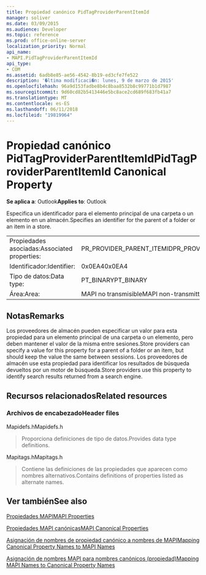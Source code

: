 ```yaml
---
title: Propiedad canónico PidTagProviderParentItemId
manager: soliver
ms.date: 03/09/2015
ms.audience: Developer
ms.topic: reference
ms.prod: office-online-server
localization_priority: Normal
api_name:
- MAPI.PidTagProviderParentItemId
api_type:
- COM
ms.assetid: 6adb8e85-ae56-4542-8b19-ed3cfe7fe522
description: '�ltima modificaci�n: lunes, 9 de marzo de 2015'
ms.openlocfilehash: 96a9d153fadbe8b4c8baa8532b8c99771b1d7987
ms.sourcegitcommit: 9d60cd82b5413446e5bc8ace2cd689f683fb41a7
ms.translationtype: MT
ms.contentlocale: es-ES
ms.lasthandoff: 06/11/2018
ms.locfileid: "19819964"
---
```

# <a name="pidtagproviderparentitemid-canonical-property"></a><span data-ttu-id="1c3a5-103">Propiedad canónico PidTagProviderParentItemId</span><span class="sxs-lookup"><span data-stu-id="1c3a5-103">PidTagProviderParentItemId Canonical Property</span></span>

  
  
<span data-ttu-id="1c3a5-104">**Se aplica a**: Outlook</span><span class="sxs-lookup"><span data-stu-id="1c3a5-104">**Applies to**: Outlook</span></span> 
  
<span data-ttu-id="1c3a5-105">Especifica un identificador para el elemento principal de una carpeta o un elemento en un almacén.</span><span class="sxs-lookup"><span data-stu-id="1c3a5-105">Specifies an identifier for the parent of a folder or an item in a store.</span></span>
  
|||
|:-----|:-----|
|<span data-ttu-id="1c3a5-106">Propiedades asociadas:</span><span class="sxs-lookup"><span data-stu-id="1c3a5-106">Associated properties:</span></span>  <br/> |<span data-ttu-id="1c3a5-107">PR_PROVIDER_PARENT_ITEMID</span><span class="sxs-lookup"><span data-stu-id="1c3a5-107">PR_PROVIDER_PARENT_ITEMID</span></span>  <br/> |
|<span data-ttu-id="1c3a5-108">Identificador:</span><span class="sxs-lookup"><span data-stu-id="1c3a5-108">Identifier:</span></span>  <br/> |<span data-ttu-id="1c3a5-109">0x0EA4</span><span class="sxs-lookup"><span data-stu-id="1c3a5-109">0x0EA4</span></span>  <br/> |
|<span data-ttu-id="1c3a5-110">Tipo de datos:</span><span class="sxs-lookup"><span data-stu-id="1c3a5-110">Data type:</span></span>  <br/> |<span data-ttu-id="1c3a5-111">PT_BINARY</span><span class="sxs-lookup"><span data-stu-id="1c3a5-111">PT_BINARY</span></span>  <br/> |
|<span data-ttu-id="1c3a5-112">Área:</span><span class="sxs-lookup"><span data-stu-id="1c3a5-112">Area:</span></span>  <br/> |<span data-ttu-id="1c3a5-113">MAPI no transmisible</span><span class="sxs-lookup"><span data-stu-id="1c3a5-113">MAPI non-transmittable</span></span>  <br/> |
   
## <a name="remarks"></a><span data-ttu-id="1c3a5-114">Notas</span><span class="sxs-lookup"><span data-stu-id="1c3a5-114">Remarks</span></span>

<span data-ttu-id="1c3a5-115">Los proveedores de almacén pueden especificar un valor para esta propiedad para un elemento principal de una carpeta o un elemento, pero deben mantener el valor de la misma entre sesiones.</span><span class="sxs-lookup"><span data-stu-id="1c3a5-115">Store providers can specify a value for this property for a parent of a folder or an item, but should keep the value the same between sessions.</span></span> <span data-ttu-id="1c3a5-116">Los proveedores de almacén use esta propiedad para identificar los resultados de búsqueda devueltos por un motor de búsqueda.</span><span class="sxs-lookup"><span data-stu-id="1c3a5-116">Store providers use this property to identify search results returned from a search engine.</span></span>
  
## <a name="related-resources"></a><span data-ttu-id="1c3a5-117">Recursos relacionados</span><span class="sxs-lookup"><span data-stu-id="1c3a5-117">Related resources</span></span>

### <a name="header-files"></a><span data-ttu-id="1c3a5-118">Archivos de encabezado</span><span class="sxs-lookup"><span data-stu-id="1c3a5-118">Header files</span></span>

<span data-ttu-id="1c3a5-119">Mapidefs.h</span><span class="sxs-lookup"><span data-stu-id="1c3a5-119">Mapidefs.h</span></span>
  
> <span data-ttu-id="1c3a5-120">Proporciona definiciones de tipo de datos.</span><span class="sxs-lookup"><span data-stu-id="1c3a5-120">Provides data type definitions.</span></span>
    
<span data-ttu-id="1c3a5-121">Mapitags.h</span><span class="sxs-lookup"><span data-stu-id="1c3a5-121">Mapitags.h</span></span>
  
> <span data-ttu-id="1c3a5-122">Contiene las definiciones de las propiedades que aparecen como nombres alternativos.</span><span class="sxs-lookup"><span data-stu-id="1c3a5-122">Contains definitions of properties listed as alternate names.</span></span>
    
## <a name="see-also"></a><span data-ttu-id="1c3a5-123">Ver también</span><span class="sxs-lookup"><span data-stu-id="1c3a5-123">See also</span></span>



[<span data-ttu-id="1c3a5-124">Propiedades MAPI</span><span class="sxs-lookup"><span data-stu-id="1c3a5-124">MAPI Properties</span></span>](mapi-properties.md)
  
[<span data-ttu-id="1c3a5-125">Propiedades MAPI canónicas</span><span class="sxs-lookup"><span data-stu-id="1c3a5-125">MAPI Canonical Properties</span></span>](mapi-canonical-properties.md)
  
[<span data-ttu-id="1c3a5-126">Asignación de nombres de propiedad canónico a nombres de MAPI</span><span class="sxs-lookup"><span data-stu-id="1c3a5-126">Mapping Canonical Property Names to MAPI Names</span></span>](mapping-canonical-property-names-to-mapi-names.md)
  
[<span data-ttu-id="1c3a5-127">Asignación de nombres MAPI para nombres canónicos (propiedad)</span><span class="sxs-lookup"><span data-stu-id="1c3a5-127">Mapping MAPI Names to Canonical Property Names</span></span>](mapping-mapi-names-to-canonical-property-names.md)

